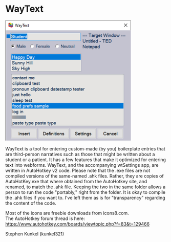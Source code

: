 # WayText

![Screenshot of main window](https://github.com/kunkel321/WayText/blob/main/wtImage.png?raw=true)

WayText is a tool for entering custom-made (by you) boilerplate entries that are third-person narratives such as those that might be written about a student or a patient.  It has a few features that make it optimized for entering text into webforms. WayText, and the accompanying wtSettings app, are written in AutoHotkey v2 code. Please note that the .exe files are not compiled versions of the same-named .ahk files. Rather, they are copies of AutoHotKey.exe that where obtained from the AutoHotkey site, and renamed, to match the .ahk file. Keeping the two in the same folder allows a person to run the code "portably," right from the folder.  It is okay to compile the .ahk files if you want to.  I've left them as is for "transparency" regarding the content of the code. 

Most of the icons are freebie downloads from icons8.com.  
The AutoHotkey forum thread is here:
https://www.autohotkey.com/boards/viewtopic.php?f=83&t=129466

Stephen Kunkel (kunkel321)
